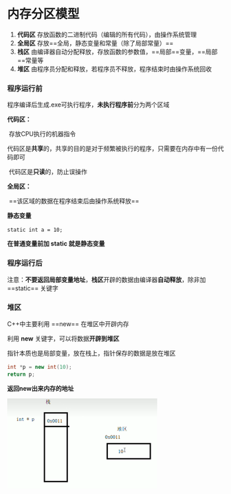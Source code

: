 # 内存分区模型

1. **代码区**   存放函数的二进制代码（编辑的所有代码），由操作系统管理
2. **全局区**   存放==全局，静态变量和常量（除了局部常量）==
3. **栈区**       由编译器自动分配释放，存放函数的参数值，==局部==变量，==局部==常量等
4. **堆区**       由程序员分配和释放，若程序员不释放，程序结束时由操作系统回收

### 程序运行前

程序编译后生成.exe可执行程序，**未执行程序前**分为两个区域

**代码区：**

​	存放CPU执行的机器指令

​	代码区是**共享**的，共享的目的是对于频繁被执行的程序，只需要在内存中有一份代码即可

​	代码区是**只读**的，防止误操作

**全局区：**

​	==该区域的数据在程序结束后由操作系统释放==

**静态变量**

`static int a = 10;`

**在普通变量前加 static 就是静态变量**

### 程序运行后

注意：**不要返回局部变量地址**，**栈区**开辟的数据由编译器**自动释放**，除非加 ==static== 关键字

### 堆区

C++中主要利用 ==new== 在堆区中开辟内存

利用 **new** 关键字，可以将数据**开辟到堆区**

指针本质也是局部变量，放在栈上，指针保存的数据是放在堆区

```c++
int *p = new int(10);
return p;
```

**返回new出来内存的地址**

<img src="images/image-20221025220943570.png" alt="image-20221025220943570" style="zoom:50%;" />